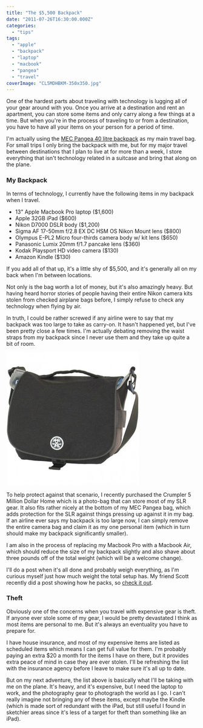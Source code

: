 ```yaml
---
title: "The $5,500 Backpack"
date: "2011-07-26T16:30:00.000Z"
categories: 
  - "tips"
tags: 
  - "apple"
  - "backpack"
  - "laptop"
  - "macbook"
  - "pangea"
  - "travel"
coverImage: "CL5MDHBKM-350x350.jpg"
---
```


One of the hardest parts about traveling with technology is lugging all of your gear around with you. Once you arrive at a destination and rent an apartment, you can store some items and only carry along a few things at a time. But when you're in the process of traveling to or from a destination, you have to have all your items on your person for a period of time.

I'm actually using the [MEC Pangea 40 litre backpack](/2010/carry-on-sized-backpack-to-take-traveling/) as my main travel bag. For small trips I only bring the backpack with me, but for my major travel between destinations that I plan to live at for more than a week, I store everything that isn't technology related in a suitcase and bring that along on the plane.

### My Backpack

In terms of technology, I currently have the following items in my backpack when I travel.

- 13" Apple Macbook Pro laptop ($1,600)
- Apple 32GB iPad ($600)
- Nikon D7000 DSLR body ($1,200)
- Sigma AF 17-50mm f/2.8 EX DC HSM OS Nikon Mount lens ($800)
- Olympus E-PL2 Micro four-thirds camera body w/ kit lens ($650)
- Panasonic Lumix 20mm f/1.7 pancake lens ($360)
- Kodak Playsport HD video camera ($130)
- Amazon Kindle ($130)

If you add all of that up, it's a little shy of $5,500, and it's generally all on my back when I'm between locations.

Not only is the bag worth a lot of money, but it's also amazingly heavy. But having heard horror stories of people having their entire Nikon camera kits stolen from checked airplane bags before, I simply refuse to check any technology when flying by air.

In truth, I could be rather screwed if any airline were to say that my backpack was too large to take as carry-on. It hasn't happened yet, but I've been pretty close a few times. I'm actually debating removing the waist straps from my backpack since I never use them and they take up quite a bit of room.

![](images/CL5MDHBKM-350x350.jpg "CL5MDHBKM")

To help protect against that scenario, I recently purchased the Crumpler 5 Million Dollar Home which is a photo-bag that can store most of my SLR gear. It also fits rather nicely at the bottom of my MEC Pangea bag, which adds protection for the SLR against things pressing up against it in my bag. If an airline ever says my backpack is too large now, I can simply remove the entire camera bag and claim it as my one personal item (which in turn should make my backpack significantly smaller).

I am also in the process of replacing my Macbook Pro with a Macbook Air, which should reduce the size of my backpack slightly and also shave about three pounds off of the total weight (which will be a welcome change).

I'll do a post when it's all done and probably weigh everything, as I'm curious myself just how much weight the total setup has. My friend Scott recently did a post showing how he packs, so [check it out](http://scotthadfield.ca/2011/07/17/what-i-pack).

### Theft

Obviously one of the concerns when you travel with expensive gear is theft. If anyone ever stole some of my gear, I would be pretty devastated I think as most items are personal to me. But it's always an eventuality you have to prepare for.

I have house insurance, and most of my expensive items are listed as scheduled items which means I can get full value for them. I'm probably paying an extra $20 a month for the items I have on there, but it provides extra peace of mind in case they are ever stolen. I'll be refreshing the list with the insurance agency before I leave to make sure it's all up to date.

But on my next adventure, the list above is basically what I'll be taking with me on the plane. It's heavy, and it's expensive, but I need the laptop to work, and the photography gear to photograph the world as I go. I can't really imagine not bringing any of these items, except maybe the Kindle (which is made sort of redundant with the iPad, but still useful I found in sketchier areas since it's less of a target for theft than something like an iPad).
